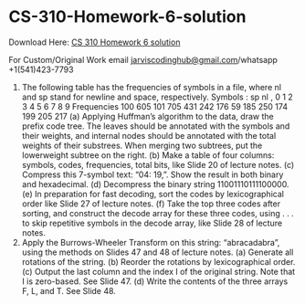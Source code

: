 # CS-310-Homework-6-solution

Download Here: [CS 310 Homework 6 solution](https://jarviscodinghub.com/assignment/cs-310-homework-6-solution/)

For Custom/Original Work email jarviscodinghub@gmail.com/whatsapp +1(541)423-7793

1. The following table has the frequencies of symbols in a file, where nl and sp stand for newline
and space, respectively.
Symbols : sp nl , 0 1 2 3 4 5 6 7 8 9
Frequencies 100 605 101 705 431 242 176 59 185 250 174 199 205 217
(a) Applying Huffman’s algorithm to the data, draw the prefix code tree. The leaves should
be annotated with the symbols and their weights, and internal nodes should be annotated
with the total weights of their substrees. When merging two subtrees, put the lowerweight subtree on the right.
(b) Make a table of four columns: symbols, codes, frequencies, total bits, like Slide 20 of
lecture notes.
(c) Compress this 7-symbol text: “04: 19,”. Show the result in both binary and hexadecimal.
(d) Decompress the binary string 11001110111100000.
(e) In preparation for fast decoding, sort the codes by lexicographical order like Slide 27 of
lecture notes.
(f) Take the top three codes after sorting, and construct the decode array for these three
codes, using . . . to skip repetitive symbols in the decode array, like Slide 28 of lecture
notes.
2. Apply the Burrows-Wheeler Transform on this string: “abracadabra”, using the methods on
Slides 47 and 48 of lecture notes.
(a) Generate all rotations of the string.
(b) Reorder the rotations by lexicographical order.
(c) Output the last column and the index I of the original string. Note that I is zero-based.
See Slide 47.
(d) Write the contents of the three arrays F, L, and T. See Slide 48.
